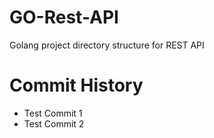 # GO-Rest-API
Golang project directory structure for REST API

# Commit History
- Test Commit 1
- Test Commit 2